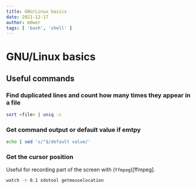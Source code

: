 ```yaml
---
title: GNU/Linux basics
date: 2021-12-17
author: m0wer
tags: [ 'bash', 'shell' ]
---
```


# GNU/Linux basics

## Useful commands

### Find duplicated lines and count how many times they appear in a file

```bash
sort <file> | uniq -c
```

### Get command output or default value if emtpy

```bash
echo | sed 's/^$/default value/'
```

### Get the cursor position

Useful for recording part of the screen with (`ffmpeg`)[ffmpeg].

```bash
watch -n 0.1 xdotool getmouselocation
```
